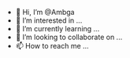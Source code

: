 - 👋 Hi, I’m @Ambga
- 👀 I’m interested in ...
- 🌱 I’m currently learning ...
- 💞️ I’m looking to collaborate on ...
- 📫 How to reach me ...

<!---
Ambga/Ambga is a ✨ special ✨ repository because its `README.md` (this file) appears on your GitHub profile.
You can click the Preview link to take a look at your changes.
--->
